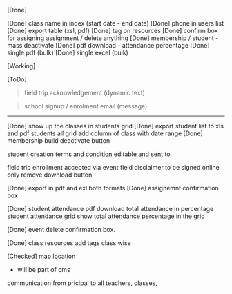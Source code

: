 [Done]

[Done] class name in index (start date - end date)
[Done] phone in users list
[Done] export table (xsl, pdf)
[Done] tag on resources
[Done] confirm box for assigning assignment / delete anything
[Done] membership / student - mass deactivate
[Done] pdf download - attendance percentage
[Done] single pdf (bulk)
[Done] single excel (bulk)

[Working]

[ToDo]

> field trip acknowledgement (dynamic text)

> school signup / enrolment email (message)

--------

[Done] show up the classes in students grid 
[Done] export student list to xls and pdf 
students all grid add column of class with date range
[Done] membership build deactivate button 

student creation terms and condition editable and sent to 

field trip enrollment accepted via event 
field disclaimer to be signed online only remove download button

[Done] export in pdf and exl both formats
[Done] assignemnt confirmation box 

[Done] student attendance pdf download total attendance in percentage
student attendance grid show total attendance percentage in the grid 

[Done] event delete confirmation box.

[Done] class resources add tags class wise

[Checked] map location
- will be part of cms

communication from pricipal to all teachers, classes,